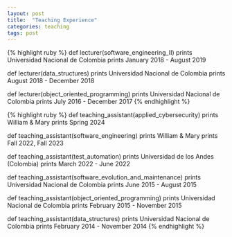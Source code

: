```yaml
---
layout: post
title:  "Teaching Experience"
categories: teaching
tags: post
---
```



{% highlight ruby %} 
def lecturer(software_engineering_II) 
prints Universidad Nacional de Colombia
prints January 2018 - August 2019

def lecturer(data_structures) 
prints Universidad Nacional de Colombia
prints August 2018 - December 2018

def lecturer(object_oriented_programming) 
prints Universidad Nacional de Colombia
prints July 2016 - December 2017
{% endhighlight %}

{% highlight ruby %} 
def teaching_assistant(applied_cybersecurity) 
prints William & Mary
prints Spring 2024

def teaching_assistant(software_engineering) 
prints William & Mary
prints Fall 2022, Fall 2023

def teaching_assistant(test_automation) 
prints Universidad de los Andes (Colombia)
prints March 2022 - June 2022

def teaching_assistant(software_evolution_and_maintenance) 
prints Universidad Nacional de Colombia
prints June 2015 - August 2015

def teaching_assistant(object_oriented_programming) 
prints Universidad Nacional de Colombia
prints February 2015 - November 2015

def teaching_assistant(data_structures) 
prints Universidad Nacional de Colombia
prints February 2014 - November 2014
{% endhighlight %}








